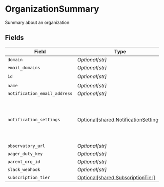 # OrganizationSummary

Summary about an organization


## Fields

| Field                                                                                    | Type                                                                                     | Required                                                                                 | Description                                                                              |
| ---------------------------------------------------------------------------------------- | ---------------------------------------------------------------------------------------- | ---------------------------------------------------------------------------------------- | ---------------------------------------------------------------------------------------- |
| `domain`                                                                                 | *Optional[str]*                                                                          | :heavy_minus_sign:                                                                       | N/A                                                                                      |
| `email_domains`                                                                          | *Optional[str]*                                                                          | :heavy_minus_sign:                                                                       | N/A                                                                                      |
| `id`                                                                                     | *Optional[str]*                                                                          | :heavy_check_mark:                                                                       | N/A                                                                                      |
| `name`                                                                                   | *Optional[str]*                                                                          | :heavy_minus_sign:                                                                       | N/A                                                                                      |
| `notification_email_address`                                                             | *Optional[str]*                                                                          | :heavy_minus_sign:                                                                       | N/A                                                                                      |
| `notification_settings`                                                                  | [Optional[shared.NotificationSettings]](undefined/models/shared/notificationsettings.md) | :heavy_minus_sign:                                                                       | Settings that control how and when notifications are delivered.                          |
| `observatory_url`                                                                        | *Optional[str]*                                                                          | :heavy_minus_sign:                                                                       | N/A                                                                                      |
| `pager_duty_key`                                                                         | *Optional[str]*                                                                          | :heavy_minus_sign:                                                                       | N/A                                                                                      |
| `parent_org_id`                                                                          | *Optional[str]*                                                                          | :heavy_minus_sign:                                                                       | N/A                                                                                      |
| `slack_webhook`                                                                          | *Optional[str]*                                                                          | :heavy_minus_sign:                                                                       | N/A                                                                                      |
| `subscription_tier`                                                                      | [Optional[shared.SubscriptionTier]](undefined/models/shared/subscriptiontier.md)         | :heavy_minus_sign:                                                                       | N/A                                                                                      |